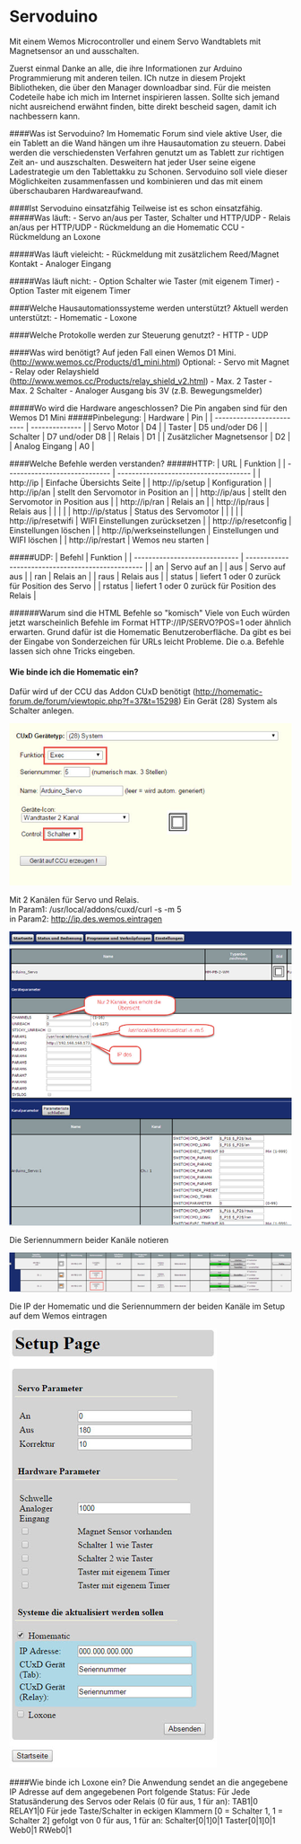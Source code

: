 # Servoduino
Mit einem Wemos Microcontroller und einem Servo Wandtablets mit Magnetsensor an und ausschalten. 

Zuerst einmal Danke an alle, die ihre Informationen zur Arduino Programmierung mit anderen teilen. ICh nutze in diesem Projekt Bibliotheken, die über den Manager downloadbar sind. 
Für die meisten Codeteile habe ich mich im Internet inspirieren lassen. Sollte sich jemand nicht ausreichend erwähnt finden, bitte direkt bescheid sagen, damit ich nachbessern kann.

####Was ist Servoduino?
Im Homematic Forum sind viele aktive User, die ein Tablett an die Wand hängen um ihre Hausautomation zu steuern. Dabei werden die verschiedensten Verfahren genutzt um as Tablett zur richtigen Zeit an- und auszschalten.
Desweitern hat jeder User seine eigene Ladestrategie um den Tablettakku zu Schonen.
Servoduino soll viele dieser Möglichkeiten zusammenfassen und kombinieren und das mit einem überschaubaren Hardwareaufwand.

####Ist Servoduino einsatzfähig
Teilweise ist es schon einsatzfähig.
#####Was läuft:
	-	Servo an/aus per Taster, Schalter und HTTP/UDP
	-	Relais an/aus per HTTP/UDP
	-	Rückmeldung an die Homematic CCU
	-	Rückmeldung an Loxone

#####Was läuft vieleicht:
	-	Rückmeldung mit zusätzlichem Reed/Magnet Kontakt
	-	Analoger Eingang

#####Was läuft nicht:
	-	Option Schalter wie Taster (mit eigenem Timer)
	-	Option Taster mit eigenem Timer
	
####Welche Hausautomationssysteme werden unterstützt?
Aktuell werden unterstützt:
	-	Homematic
	-	Loxone
	
####Welche Protokolle werden zur Steuerung genutzt?
	-	HTTP
	- 	UDP
	
####Was wird benötigt?
Auf jeden Fall einen Wemos D1 Mini. (http://www.wemos.cc/Products/d1_mini.html)
Optional:
	-	Servo mit Magnet 
	-	Relay oder Relayshield (http://www.wemos.cc/Products/relay_shield_v2.html)
	-	Max. 2 Taster
	-	Max. 2 Schalter
	-	Analoger Ausgang bis 3V (z.B. Bewegungsmelder)

#####Wo wird die Hardware angeschlossen?
Die Pin angaben sind für den Wemos D1 Mini 
#####Pinbelegung:
| Hardware                  | Pin            |
| ------------------------- | -------------- |
| Servo Motor               | D4             |
| Taster                    | D5 und/oder D6 |
| Schalter                  | D7 und/oder D8 |
| Relais                    | D1             |
| Zusätzlicher Magnetsensor | D2             |
| Analog Eingang            | A0             |
 
####Welche Befehle werden verstanden?
#####HTTP:
| URL                           | Funktion                              |
| ----------------------------- | ------------------------------------- |
| http://ip                     | Einfache Übersichts Seite             |
| http://ip/setup               | Konfiguration                         |
| http://ip/an                  | stellt den Servomotor in Position an  |
| http://ip/aus                 | stellt den Servomotor in Position aus |
| http://ip/ran                 | Relais an                             |
| http://ip/raus                | Relais aus                            |
|                               |                                       |
| http://ip/status              | Status des Servomotor                 |
|                               |                                       |
| http://ip/resetwifi           | WIFI Einstellungen zurücksetzen       |
| http://ip/resetconfig         | Einstellungen löschen                 |
| http://ip/werkseinstellungen  | Einstellungen und WIFI löschen        |
| http://ip/restart             | Wemos neu starten                     |

#####UDP:
| Befehl                        | Funktion                                          |
| ----------------------------- | ------------------------------------------------- |
| an                            | Servo auf an                                      |
| aus                           | Servo auf aus                                     |
| ran                           | Relais an                                         |
| raus                          | Relais aus                                        |
| status                        | liefert 1 oder 0 zurück für Position des Servo    |
| rstatus                       | liefert 1 oder 0 zurück für Position des Relais   |
 
######Warum sind die HTML Befehle so "komisch"
Viele von Euch würden jetzt warscheinlich Befehle im Format HTTP://IP/SERVO?POS=1 oder ähnlich erwarten. 
Grund dafür ist die Homematic Benutzeroberfläche. Da gibt es bei der Eingabe von Sonderzeichen für URLs leicht Probleme. Die o.a. Befehle lassen sich ohne Tricks eingeben.

#### Wie binde ich die Homematic ein?
Dafür wird uf der CCU das Addon CUxD benötigt (http://homematic-forum.de/forum/viewtopic.php?f=37&t=15298)
Ein Gerät (28) System als Schalter anlegen.  
  
![alt tag](https://github.com/akwak2015/Servoduino/blob/master/Docs/images/HM0.jpg?raw=true)  
  
Mit 2 Kanälen für Servo und Relais.  
In Param1: /usr/local/addons/cuxd/curl -s -m 5  
in Param2: http://ip.des.wemos.eintragen  
  
![alt tag](https://github.com/akwak2015/Servoduino/blob/master/Docs/images/HM1.jpg?raw=true)  
  
Die Seriennummern beider Kanäle notieren  
  
![alt tag](https://github.com/akwak2015/Servoduino/blob/master/Docs/images/HM2.jpg?raw=true)  
  
Die IP der Homematic und die Seriennummern der beiden Kanäle im Setup auf dem Wemos eintragen
  
![alt tag](https://github.com/akwak2015/Servoduino/blob/master/Docs/images/IF0.jpg?raw=true)
  
####Wie binde ich Loxone ein?
Die Anwendung sendet an die angegebene IP Adresse auf dem angegebenen Port folgende Status:
Für Jede Statusänderung des Servos oder Relais (0 für aus, 1 für an):
	TAB1|0
	RELAY1|0
Für jede Taste/Schalter in eckigen Klammern [0 = Schalter 1, 1 = Schalter 2] gefolgt von 0 für aus, 1 für an:
	Schalter[0|1]0|1
	Taster[0|1]0|1
	Web0|1
	RWeb0|1 
 
